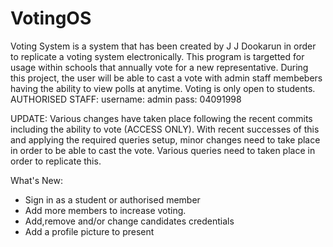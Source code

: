 # VotingOS
Voting System is a system that has been created by J J Dookarun in order to replicate a voting system electronically. This program is targetted for usage within schools that annually vote for a new representative. During this project, the user will be able to cast a vote with admin staff membebers having the ability to view polls at anytime. Voting is only open to students.
AUTHORISED STAFF: username: admin pass: 04091998

UPDATE: Various changes have taken place following the recent commits including the ability to vote (ACCESS ONLY). With recent successes of this and applying the required queries setup, minor changes need to take place in order to be able to cast the vote. Various queries need to taken place in order to replicate this. 

What's New:
- Sign in as a student or authorised member
- Add more members to increase voting.
- Add,remove and/or change candidates credentials
- Add a profile picture to present
